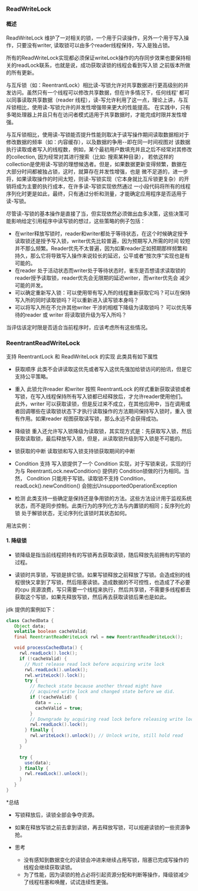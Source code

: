 ### ReadWriteLock

#### 概述

ReadWriteLock 维护了一对相关的锁，一个用于只读操作，另外一个用于写入操作，只要没有writer, 读取锁可以由多个reader线程保持，写入是独占锁。

所有的ReadWriteLock实现都必须保证writeLock操作的内存同步效果也要保持相关的readLock联系，也就是说，成功获取读锁的线程会看到写入锁
之前版本所做的所有更新。

与互斥锁（如：ReentrantLock）相比读-写锁允许对共享数据进行更高级别的并发访问。虽然只有一个线程可以修改共享数据，但在许多情况下，任何线程‘
都可以同事读取共享数据（reader 线程），读-写允许利用了这一点，理论上讲，与互斥锁相比，使用读-写锁允许的并发性增强带来更大的性能提高。
在实践中，只有多喝处理器上并且只有在访问者模式适用于共享数据时，才能完成时限并发性增强。

与互斥锁相比，使用读-写锁能否提升性能则取决于读写操作期间读取数据相对于修改数据的频率（如：内容缓存），以及数据的争用--即在同一时间视图对
该数据执行读取或者写入的线程数，例如，某个最初用户数填充并且之后不经常对其修改的collection, 因为经常对其进行搜索（比如: 搜索某种目录），
若依这样的collection是使用读-写锁的理想候选者。但是，如果数据更新变得频繁，数据在大部分时间都被独占锁，这时，就算存在并发性增强，也是
微不足道的，进一步将，如果读取操作的时间太短，则读-写锁实现（它本身就比互斥锁更复杂）的开销将成为主要的执行成本，在许多读-写锁实现依然通过
一小段代码将所有的线程序列化时更是如此，最终，只有通过分析和测量，才能确定应用程序是否适用于读-写锁。

尽管读-写锁的基本操作是直接了当，但实现依然必须做出血多决策，这些决策可能影响给定引用程序中读写锁的想过，这些策略的例子包括：
* 在writer释放写锁时，reader和writer都处于等待状态，在这个时候确定授予读取锁还是授予写入锁，writer优先比较普遍，因为预期写入所需的时间
较短并不那么频繁。Reader优先不太普遍，因为如果reader正如预期那样频繁和持久，那么它将导致写入操作来说较长的延迟，公平或者“按次序”实现也是有可能的。
* 在reader 处于活动状态而writer处于等待状态时，雀东是否想请求读取锁的reader授予读取锁，reader优先会无限期的延迟writer，而writer优先会
减少可能的并发。
* 可以确定重新写入锁：可以使用带有写入所的线程重新获取它吗？可以在保持写入所的同时读取锁吗？可以重新进入读写锁本身吗？
* 可以将写入所在不允许其他writer 干涉的相框下降级为读取锁吗？ 可以优先等待的reader 或 writer 将读取锁升级为写入所吗？

当评估该定时限是否适合当前程序时，应该考虑所有这些情况。


### ReentrantReadWriteLock
支持 ReentrantLock 和 ReadWriteLock 的实现
此类具有如下属性

* 获取顺序
  此类不会讲读取这优先或者写入这优先强加给锁访问的拍讯，但是它支持公平策略。
  
* 重入
  此锁允许reader 和writer 按照 ReentrantLock 的样式重新获取读锁或者写锁，在写入线程保持所有写入锁都已经释放后，才允许reader使用他们。
此外，writer 可以获取读锁，但是反过来不成立，在其他应用中，当在调用或者回调哪些在读取锁状态下才执行读取操作的方法期间保持写入锁时，重入
很有作用。如果reader 视图获取读写锁，那么永远不会获得成功。

* 降级锁
  重入还允许写入锁降级为读取锁，其实现方式是：先获取写入锁，然后获取读取锁，最后释放写入锁，但是，从读取锁升级到写入锁是不可能的。
  
* 锁获取的中断
  读取锁和写入锁支持锁获取期间的中断
  
* Condition 支持
  写入锁提供了一个 Condition 实现，对于写锁来说，实现的行为与 ReentrantLock.newCondition() 提供的 Condition锁做的行为相同。当然，
Condition 只能用于写锁。读取锁不支持 Condition， readLock().newCondition() 会抛出UnsupportedOperationException

* 检测
  此类支持一些确定是保持还是争用锁的方法。这些方法设计用于监视系统状态，而不是同步控制。此类行为的序列化方法与内置锁的相同；反序列化的锁
处于解锁状态，无论序列化该锁时其状态如何。

用法实例：

#### 1. 降级锁
* 锁降级是指当前线程把持有的写锁再去获取读锁，随后释放先前拥有的写锁的过程。

* 读锁时共享锁，写锁是排它锁。如果写锁释放之前释放了写锁。会造成别的线程很快又拿到了写锁，然后阻塞读锁。造成数据的不可控性，也造成了不必要的cpu
资源浪费，写只需要一个线程来执行，然后共享锁，不需要多线程都去获取这个写锁，如果先释放写锁，然后再去获取读锁后果也是如此。

jdk 提供的案例如下：

```java
class CachedData {
   Object data;
   volatile boolean cacheValid;
   final ReentrantReadWriteLock rwl = new ReentrantReadWriteLock();

   void processCachedData() {
     rwl.readLock().lock();
     if (!cacheValid) {
       // Must release read lock before acquiring write lock
       rwl.readLock().unlock();
       rwl.writeLock().lock();
       try {
         // Recheck state because another thread might have
         // acquired write lock and changed state before we did.
         if (!cacheValid) {
           data = ...
           cacheValid = true;
         }
         // Downgrade by acquiring read lock before releasing write lock
         rwl.readLock().lock();
       } finally {
         rwl.writeLock().unlock(); // Unlock write, still hold read
       }
     }

     try {
       use(data);
     } finally {
       rwl.readLock().unlock();
     }
   }
}
```

*总结
  * 写锁释放后，读锁全部会争夺资源。
  * 如果在释放写锁之前去拿到读锁，再去释放写锁，可以规避读锁的一些资源争抢。
  
* 思考
  * 没有感知到数据变化的读锁会冲进来继续占用写锁，阻塞已完成写操作的线程会继续获取读锁。
  * 为了性能，因为读锁的抢占必将引起资源分配和判断等操作，降级锁减少了线程柱塞和唤醒，试试连续性更强。